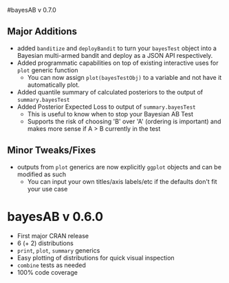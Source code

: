 #bayesAB v 0.7.0

## Major Additions

- added `banditize` and `deployBandit` to turn your `bayesTest` object into a Bayesian multi-armed bandit and deploy as a JSON API
respectively.
- Added programmatic capabilities on top of existing interactive uses for `plot` generic function
  - You can now assign `plot(bayesTestObj)` to a variable and not have it automatically plot.
- Added quantile summary of calculated posteriors to the output of `summary.bayesTest`
- Added Posterior Expected Loss to output of `summary.bayesTest`
  - This is useful to know when to stop your Bayesian AB Test
  - Supports the risk of choosing 'B' over 'A' (ordering is important) and makes more sense if A > B currently in the test

## Minor Tweaks/Fixes

- outputs from `plot` generics are now explicitly `ggplot` objects and can be modified as such
  - You can input your own titles/axis labels/etc if the defaults don't fit your use case


# bayesAB v 0.6.0

- First major CRAN release
- 6 (+ 2) distributions
- `print`, `plot`, `summary` generics
- Easy plotting of distributions for quick visual inspection
- `combine` tests as needed
- 100% code coverage
